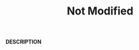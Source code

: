 ﻿---
category: 3xx
code: 304
cover: https://firebasestorage.googleapis.com/v0/b/capy-http.appspot.com/o/Capy304.webp?alt=media
coverAlt: Not Modified
description: Not Modified
pubDate: 2014-06-01
tags:
- 3xx
title: Not Modified
---

__DESCRIPTION__